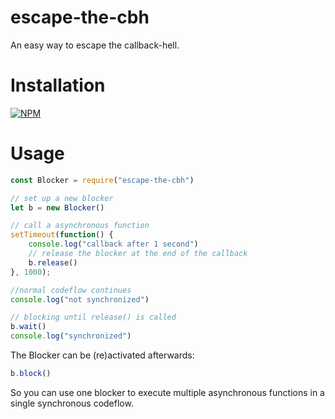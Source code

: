 # escape-the-cbh
An easy way to escape the callback-hell.

# Installation
[![NPM](https://nodei.co/npm/escape-the-cbh.png?mini=true)](https://nodei.co/npm/escape-the-cbh/)

# Usage

```javascript
const Blocker = require("escape-the-cbh")

// set up a new blocker
let b = new Blocker()

// call a asynchronous function
setTimeout(function() {
    console.log("callback after 1 second")
    // release the blocker at the end of the callback
    b.release()
}, 1000);

//normal codeflow continues
console.log("not synchronized")

// blocking until release() is called
b.wait()
console.log("synchronized")
```

The Blocker can be (re)activated afterwards:
```javascript
b.block()
```
So you can use one blocker to execute multiple asynchronous functions in a single synchronous codeflow.
